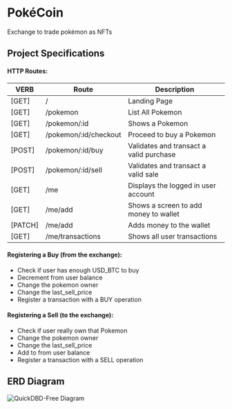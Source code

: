 # PokéCoin
Exchange to trade pokémon as NFTs

## Project Specifications
#### HTTP Routes:
| **VERB** | **Route**             | **Description**                         |
|----------|-----------------------|-----------------------------------------|
| [GET]    | /                     | Landing Page                            |
| [GET]    | /pokemon              | List All Pokemon                        |
| [GET]    | /pokemon/:id          | Shows a Pokemon                         |
| [GET]    | /pokemon/:id/checkout | Proceed to buy a Pokemon                |
| [POST]   | /pokemon/:id/buy      | Validates and transact a valid purchase |
| [POST]   | /pokemon/:id/sell     | Validates and transact a valid sale     |
| [GET]    | /me                   | Displays the logged in user account     |
| [GET]    | /me/add               | Shows a screen to add money to wallet   |
| [PATCH]  | /me/add               | Adds money to the wallet                |
| [GET]    | /me/transactions      | Shows all user transactions             |

#### Registering a Buy (from the exchange):
 - Check if user has enough USD_BTC to buy
 - Decrement from user balance
 - Change the pokemon owner
 - Change the last_sell_price
 - Register a transaction with a BUY operation

#### Registering a Sell (to the exchange):
 - Check if user really own that Pokemon
 - Change the pokemon owner
 - Change the last_sell_price
 - Add to from user balance
 - Register a transaction with a SELL operation

## ERD Diagram
![QuickDBD-Free Diagram](https://user-images.githubusercontent.com/24739860/161654566-2c97b19f-7f3f-440d-b1e5-1409e13ae29b.png)
